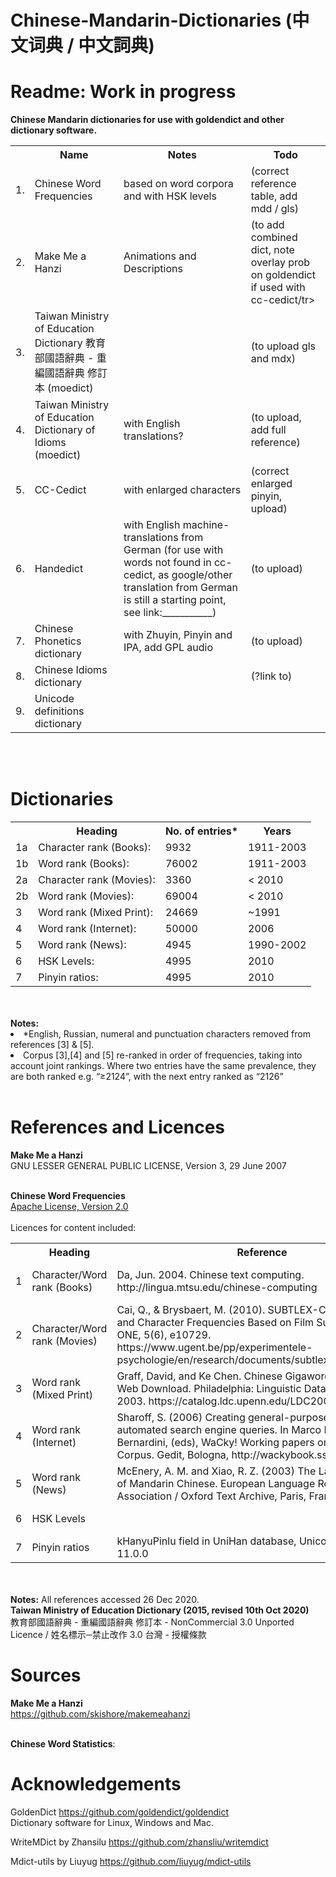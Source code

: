 # Chinese-Mandarin-Dictionaries (中文词典 / 中文詞典)

# Readme: Work in progress

<b> Chinese Mandarin dictionaries for use with goldendict and other dictionary software. </b>



<table>
	<tr><th></th><th>Name</th><th>Notes</th><th>Todo</th></tr>
	<tr><td>1.  </td><td>Chinese Word Frequencies</td><td>based on word corpora and with HSK levels</td><td>(correct reference table, add mdd / gls)</td></tr>
	<tr><td>2.  </td><td>Make Me a Hanzi </td><td>Animations and Descriptions</td><td>(to add combined dict, note overlay prob on goldendict if used with cc-cedict/tr>
	<tr><td>3.  </td><td>Taiwan Ministry of Education Dictionary 教育部國語辭典 - 重編國語辭典 修訂本 (moedict)  </td><td></td><td>(to upload gls and mdx)</td></tr>
	<tr><td>4.  </td><td>Taiwan Ministry of Education Dictionary of Idioms (moedict) </td><td>with English translations?</td><td>(to upload, add full reference)</td></tr>
	<tr><td>5.  </td><td>CC-Cedict</td><td>with enlarged characters </td><td>(correct enlarged pinyin, upload)</td></tr>
	<tr><td>6.  </td><td>Handedict</td><td>with English machine-translations from German (for use with words not found in cc-cedict, as google/other translation from German is still a starting point, see link:___________) </td><td>(to upload) </td></tr>
	<tr><td>7.  </td><td>Chinese Phonetics dictionary </td><td>with Zhuyin, Pinyin and IPA, add GPL audio </td><td>(to upload)</td></tr>
	<tr><td>8.  </td><td>Chinese Idioms dictionary </td><td></td><td>(?link to)</td></tr>
	<tr><td>9.  </td><td>Unicode definitions dictionary </td><td></td><td></td></tr>
</table>

<br>
<br>

# Dictionaries
<Chinese Word Frequencies>
	<table><th>&nbsp;</th><th>Heading</th><th>No. of entries*</th><th>Years</th></tr> <tr><td>1a</td><td>Character rank (Books):</td><td>9932</td><td>1911-2003</td></tr> <tr><td>1b</td><td>Word rank (Books):</td><td>76002</td><td>1911-2003</td></tr> <tr><td>2a</td><td>Character rank (Movies):</td><td>3360</td><td>< 2010</td></tr> <tr><td>2b</td><td>Word rank (Movies):</td><td>69004</td><td>< 2010</td></tr> <tr><td>3</td><td>Word rank (Mixed Print):</td><td>24669</td><td>~1991</td></tr> <tr><td>4</td><td>Word rank (Internet):</td><td>50000</td><td>2006</td></tr> <tr><td>5</td><td>Word rank (News):</td><td>4945</td><td>1990-2002</td></tr> <tr><td>6</td><td>HSK Levels:</td><td>4995</td><td>2010</td></tr> <tr><td>7</td><td>Pinyin ratios:</td><td>4995</td><td>2010</td></tr></table>  <br><br><b>Notes:</b> <li>*English, Russian, numeral and punctuation characters removed from references [3] & [5].</li><li> Corpus [3],[4] and [5] re-ranked in order of frequencies, taking into account joint rankings. Where two entries have the same prevalence, they are both ranked e.g. “≥2124”, with the next entry ranked as “2126”</li>
<br>



# References and Licences 
<b>Make Me a Hanzi</b><br>
	GNU LESSER GENERAL PUBLIC LICENSE, Version 3, 29 June 2007 <br><br>

<b>Chinese Word Frequencies</b> <br>
	<a href= https://github.com/lxs602/Chinese-Mandarin-Dictionaries/blob/main/Word%20Frequencies/Apache%20Licence%202.0>Apache License, Version 2.0</a><br><br>
	Licences for content included:
	
	
<table><th>&nbsp;</th><th>Heading</th><th>Reference</th><th>Licence</th><th>Source</th></tr>  <tr><td>1</td><td>Character/Word rank (Books)</td><td>Da, Jun. 2004. Chinese text computing. http://lingua.mtsu.edu/chinese-computing </td><td>https://lingua.mtsu.edu/chinese-computing/copyright.html</td><td>Chinese Lexicon, by Peter Olson. https://github.com/peterolson/chinese-lexicon/tree/master/statistics</td></tr>  <tr><td>2</td><td>Character/Word rank (Movies)</td><td>Cai, Q., & Brysbaert, M. (2010). SUBTLEX-CH: Chinese Word and Character Frequencies Based on Film Subtitles. Plos ONE, 5(6), e10729. https://www.ugent.be/pp/experimentele-psychologie/en/research/documents/subtlexch/overview.htm </td><td>Creative Commons Attribution Licence</td><td>Chinese Lexicon, by Peter Olson. (See above)</td></tr>  <tr><td>3</td><td>Word rank (Mixed Print)</td><td>Graff, David, and Ke Chen. Chinese Gigaword LDC2003T09. Web Download. Philadelphia: Linguistic Data Consortium, 2003. https://catalog.ldc.upenn.edu/LDC2003T09</td><td>LDC User Agreement for Non-Members https://catalog.ldc.upenn.edu/license/ldc-non-members-agreement.pdf</td><td>http://corpus.leeds.ac.uk/frqc/giga-zh.num</td></tr>  <tr><td>4</td><td>Word rank (Internet)</td><td>Sharoff, S. (2006) Creating general-purpose corpora using automated search engine queries. In Marco Baroni and Silvia Bernardini, (eds), WaCky! Working papers on the Web as Corpus. Gedit, Bologna, http://wackybook.sslmit.unibo.it</td><td>Creative Commons Attribution-NoDerivs 2.5 License</td><td>http://corpus.leeds.ac.uk/internet/i-zh.num</td></tr>  <tr><td>5</td><td>Word rank (News)</td><td>McEnery, A. M. and Xiao, R. Z. (2003) The Lancaster Corpus of Mandarin Chinese. European Language Resources Association / Oxford Text Archive, Paris, France / Oxford, UK.</td><td>The Lancaster Corpus of Mandarin Chinese  End User License https://www.lancaster.ac.uk/fass/projects/corpus/LCMC/lcmc/lcmc_license.htm</td><td>http://corpus.leeds.ac.uk/frqc/lcmc.num</td></tr>  <tr><td>6</td><td>HSK Levels</td><td>&nbsp;</td><td>&nbsp;</td><td>Chinese Lexicon, by Peter Olson. (See above)</td></tr>  <tr><td>7</td><td>Pinyin ratios</td><td>kHanyuPinlu field in UniHan database, Unicode version: 11.0.0</td><td>https://www.unicode.org/license.html</td><td>Chinese Lexicon, by Peter Olson. (See above)</td></tr></table>  <br><br><b>Notes:</b> All references accessed 26 Dec 2020.
<br>
<b>Taiwan Ministry of Education Dictionary (2015, revised 10th Oct 2020)</b><br>
	教育部國語辭典 - 重編國語辭典 修訂本 - NonCommercial 3.0 Unported Licence / 姓名標示─禁止改作 3.0 台灣 - 授權條款




# Sources

<b>Make Me a Hanzi</b><br>
https://github.com/skishore/makemeahanzi

<br> 
<b>Chinese Word Statistics</b>:

  
  
# Acknowledgements

GoldenDict https://github.com/goldendict/goldendict
<br>Dictionary software for Linux, Windows and Mac.


WriteMDict by Zhansilu
https://github.com/zhansliu/writemdict


	
Mdict-utils by Liuyug
https://github.com/liuyug/mdict-utils

